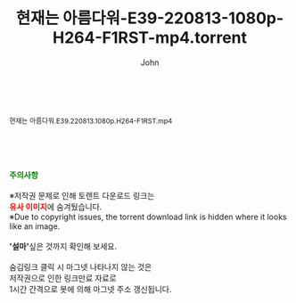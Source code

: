 ﻿---
layout: post
title:  "현재는 아름다워-E39-220813-1080p-H264-F1RST-mp4.torrent"
author: John
categories: [ 드라마 ]
tags: [  ]
image:  
description: "현재는 아름다워-E39-220813-1080p-H264-F1RST-mp4 torrent 정보 공유"
toc: true
toc_sticky: true
---

<br>
<div class="view-img">
<a class="view_image" href="http://torrentmobile61.com/bbs/view_image.php?fn=%2Fdata%2Ffile%2Fdrama%2F3735183265_2KZiHaI9_66501e661a12d8dc521f689bebd1cade76c0f398.jpg" target="_blank"><img alt="" class="img-tag" content="http://torrentmobile61.com/data/file/drama/3735183265_2KZiHaI9_66501e661a12d8dc521f689bebd1cade76c0f398.jpg" itemprop="image" src="http://torrentmobile61.com/data/file/drama/thumb-3735183265_2KZiHaI9_66501e661a12d8dc521f689bebd1cade76c0f398_835x2212.jpg"/></a></div><div class="view-content" itemprop="description">
<p><span style="font-size:12px;">현재는 아름다워.E39.220813.1080p.H264-F1RST.mp4</span> </p> </div>
    
<br><br><br>
<p data-ke-size="size16"><b><span style="color: green;">주의사항</span></b><br /><br />※저작권 문제로 인해 토렌트 다운로드 링크는<br /><b><span style="color: red;">유사 이미지</span></b>에 숨겨뒀습니다.<br />※Due to copyright issues, the torrent download link is hidden where it looks like an image.<br /><br /><b>'설마'</b>싶은 것까지 확인해 보세요.<br /><br />숨김링크 클릭 시 마그넷 나타나지 않는 것은<br />저작권으로 인한 링크만료 자료로<br />1시간 간격으로 봇에 의해 마그넷 주소 갱신됩니다.</p>
